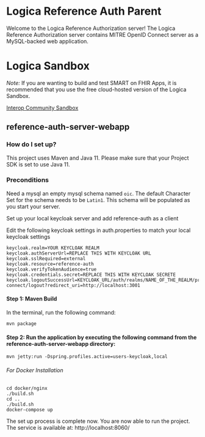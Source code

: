 # Logica Reference Auth Parent

Welcome to the Logica Reference Authorization server!  The Logica Reference Authorization server contains MITRE OpenID Connect server as a MySQL-backed web application.

# Logica Sandbox

*Note:* If you are wanting to build and test SMART on FHIR Apps, it is recommended that you use the free cloud-hosted version of the Logica Sandbox.

[Interop Community Sandbox](https://sandbox.interop.community)

## reference-auth-server-webapp

### How do I set up?
This project uses Maven and Java 11.  Please make sure that your Project SDK is set to use Java 11.

### Preconditions
Need a mysql an empty mysql schema named `oic`. The default Character Set for the schema needs to be `Latin1`. This schema will be populated as you start your server.

Set up your local keycloak server and add reference-auth as a client 

Edit the following keycloak settings in auth.properties to match your local keycloak settings

    keycloak.realm=YOUR KEYCLOAK REALM
    keycloak.authServerUrl=REPLACE THIS WITH KEYCLOAK URL
    keycloak.sslRequired=external
    keycloak.resource=reference-auth
    keycloak.verifyTokenAudience=true
    keycloak.credentials.secret=REPLACE THIS WITH KEYCLOAK SECRETE
    keycloak.logoutSuccessUrl=KEYCLOAK_URL/auth/realms/NAME_OF_THE_REALM/protocol/openid-connect/logout?redirect_uri=http://localhost:3001
    

#### Step 1: Maven Build
In the terminal, run the following command:

    mvn package

#### Step 2: Run the application by executing the following command from the reference-auth-server-webapp directory:
 
`mvn jetty:run -Dspring.profiles.active=users-keycloak,local`

###### For Docker Installation

    cd docker/nginx
    ./build.sh
    cd ..
    ./build.sh
    docker-compose up
    
The set up process is complete now. You are now able to run the project. 
The service is available at: 
    http://localhost:8060/

